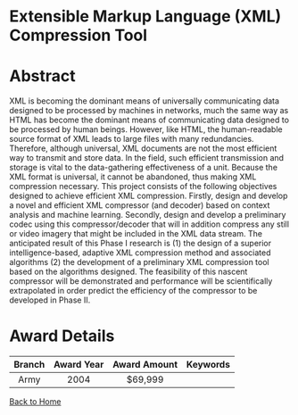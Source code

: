 
Extensible Markup Language (XML) Compression Tool
=================================================

# Abstract


XML is becoming the dominant means of universally communicating data designed to be processed by machines in networks, much the same way as HTML has become the dominant means of communicating data designed to be processed by human beings. However, like HTML, the human-readable source format of XML leads to large files with many redundancies. Therefore, although universal, XML documents are not the most efficient way to transmit and store data. In the field, such efficient transmission and storage is vital to the data-gathering effectiveness of a unit. Because the XML format is universal, it cannot be abandoned, thus making XML compression necessary.    This project consists of the following objectives designed to achieve efficient XML compression.  Firstly, design and develop a novel and efficient XML compressor (and decoder) based on context analysis and machine learning. Secondly, design and develop a preliminary codec using this compressor/decoder that will in addition compress any still or video imagery that might be included in the XML data stream.    The anticipated result of this Phase I research is (1) the design of a superior intelligence-based, adaptive XML compression method and associated algorithms (2) the development of a preliminary XML compression tool based on the algorithms designed.  The feasibility of this nascent compressor will be demonstrated and performance will be scientifically extrapolated in order predict the efficiency of the compressor to be developed in Phase II.  

# Award Details

|Branch|Award Year|Award Amount|Keywords|
| :---: | :---: | :---: | :---: |
|Army|2004|$69,999||
  
  


[Back to Home](https://github.com/chrischow/dod_sbir_awards#954)
